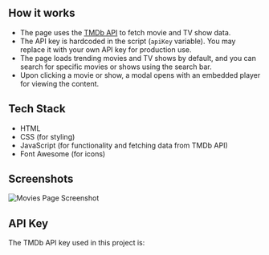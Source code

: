 ## How it works

- The page uses the [TMDb API](https://www.themoviedb.org/) to fetch movie and TV show data.
- The API key is hardcoded in the script (`apiKey` variable). You may replace it with your own API key for production use.
- The page loads trending movies and TV shows by default, and you can search for specific movies or shows using the search bar.
- Upon clicking a movie or show, a modal opens with an embedded player for viewing the content.

## Tech Stack

- HTML
- CSS (for styling)
- JavaScript (for functionality and fetching data from TMDb API)
- Font Awesome (for icons)

## Screenshots

![Movies Page Screenshot](screenshots/movies-page.png)

## API Key

The TMDb API key used in this project is:
